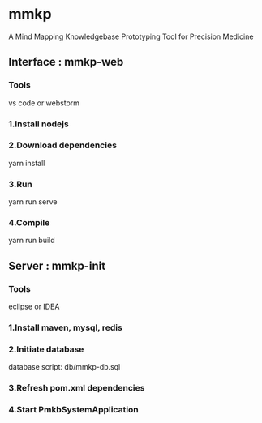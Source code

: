 # mmkp
A Mind Mapping Knowledgebase Prototyping Tool for Precision Medicine

## Interface : mmkp-web
### Tools
  vs code or webstorm
### 1.Install nodejs

### 2.Download dependencies
  yarn install
### 3.Run

  yarn run serve
### 4.Compile

  yarn run build

## Server : mmkp-init
### Tools
  eclipse or IDEA
### 1.Install maven, mysql, redis
### 2.Initiate database
  database script: db/mmkp-db.sql
### 3.Refresh pom.xml dependencies
### 4.Start PmkbSystemApplication
